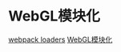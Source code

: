 <!--
 * @Author: tangdaoyong
 * @Date: 2020-12-14 09:40:16
 * @LastEditors: tangdaoyong
 * @LastEditTime: 2020-12-14 09:48:24
 * @Description: file content
-->
# WebGL模块化

[webpack loaders](https://webpack.js.org/concepts#loaders)
[WebGL模块化](https://zhuanlan.zhihu.com/p/51332085)